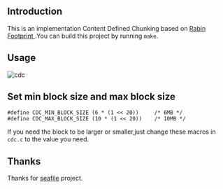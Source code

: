 ## Introduction
This is an implementation Content Defined Chunking based on [Rabin Footprint ](http://www.cs.cmu.edu/~hakim/software/).You can build this project by running `make`.


## Usage

![cdc](http://baixiangcpp.oss-cn-shanghai.aliyuncs.com/github/cdc.gif)

## Set  min block size and max block size

```
#define CDC_MIN_BLOCK_SIZE (6 * (1 << 20))     /* 6MB */
#define CDC_MAX_BLOCK_SIZE (10 * (1 << 20))    /* 10MB */
```

If you need the block to be larger or smaller,just change these macros in `cdc.c` to the value you need.

## Thanks

Thanks for [seafile](https://github.com/haiwen/seafile) project.